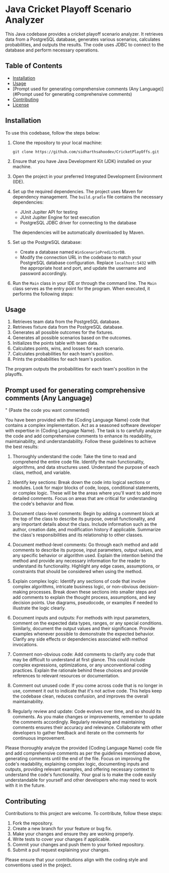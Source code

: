 # Java Cricket Playoff Scenario Analyzer

This Java codebase provides a cricket playoff scenario analyzer. It retrieves data from a PostgreSQL database, generates various scenarios, calculates probabilities, and outputs the results. The code uses JDBC to connect to the database and perform necessary operations.

## Table of Contents

- [Installation](#installation)
- [Usage](#usage)
- [Prompt used for generating comprehensive comments (Any Language)](#Prompt used for generating comprehensive comments)
- [Contributing](#contributing)
- [License](#license)

## Installation

To use this codebase, follow the steps below:

1. Clone the repository to your local machine:
   ```
   git clone https://github.com/sidharthsahoodev/CricketPlayOffs.git
   ```

2. Ensure that you have Java Development Kit (JDK) installed on your machine.

3. Open the project in your preferred Integrated Development Environment (IDE).

4. Set up the required dependencies. The project uses Maven for dependency management. The `build.gradle` file contains the necessary dependencies:

    - JUnit Jupiter API for testing
    - JUnit Jupiter Engine for test execution
    - PostgreSQL JDBC driver for connecting to the database

   The dependencies will be automatically downloaded by Maven.

5. Set up the PostgreSQL database:
    - Create a database named `WinScenarioPredictorDB`.
    - Modify the connection URL in the codebase to match your PostgreSQL database configuration. Replace `localhost:5432` with the appropriate host and port, and update the username and password accordingly.

6. Run the `Main` class in your IDE or through the command line.
   The `Main` class serves as the entry point for the program. When executed, it performs the following steps:


## Usage

1. Retrieves team data from the PostgreSQL database.
2. Retrieves fixture data from the PostgreSQL database.
3. Generates all possible outcomes for the fixtures.
4. Generates all possible scenarios based on the outcomes.
5. Initializes the points table with team data.
6. Calculates points, wins, and losses for each scenario.
7. Calculates probabilities for each team's position.
8. Prints the probabilities for each team's position.

The program outputs the probabilities for each team's position in the playoffs.

## Prompt used for generating comprehensive comments (Any Language)

"
{Paste the code you want commented}

You have been provided with the {Coding Language Name} code that contains a complex implementation. Act as a seasoned software developer with expertise in {Coding Language Name}. The task is to carefully analyze the code and add comprehensive comments to enhance its readability, maintainability, and understandability. Follow these guidelines to achieve the best results:

1. Thoroughly understand the code: Take the time to read and comprehend the entire code file. Identify the main functionality, algorithms, and data structures used. Understand the purpose of each class, method, and variable.

2. Identify key sections: Break down the code into logical sections or modules. Look for major blocks of code, loops, conditional statements, or complex logic. These will be the areas where you'll want to add more detailed comments. Focus on areas that are critical for understanding the code's behavior and flow.

3. Document class-level comments: Begin by adding a comment block at the top of the class to describe its purpose, overall functionality, and any important details about the class. Include information such as the author, creation date, and modification history if applicable. Summarize the class's responsibilities and its relationship to other classes.

4. Document method-level comments: Go through each method and add comments to describe its purpose, input parameters, output values, and any specific behavior or algorithm used. Explain the intention behind the method and provide any necessary information for the reader to understand its functionality. Highlight any edge cases, assumptions, or constraints that should be considered when using the method.

5. Explain complex logic: Identify any sections of code that involve complex algorithms, intricate business logic, or non-obvious decision-making processes. Break down these sections into smaller steps and add comments to explain the thought process, assumptions, and key decision points. Use diagrams, pseudocode, or examples if needed to illustrate the logic clearly.

6. Document inputs and outputs: For methods with input parameters, comment on the expected data types, ranges, or any special conditions. Similarly, document the output values and their significance. Provide examples whenever possible to demonstrate the expected behavior. Clarify any side effects or dependencies associated with method invocations.

7. Comment non-obvious code: Add comments to clarify any code that may be difficult to understand at first glance. This could include complex expressions, optimizations, or any unconventional coding practices. Explain the rationale behind these choices and provide references to relevant resources or documentation.

8. Comment out unused code: If you come across code that is no longer in use, comment it out to indicate that it's not active code. This helps keep the codebase clean, reduces confusion, and improves the overall maintainability.

9. Regularly review and update: Code evolves over time, and so should its comments. As you make changes or improvements, remember to update the comments accordingly. Regularly reviewing and maintaining comments ensures their accuracy and relevance. Collaborate with other developers to gather feedback and iterate on the comments for continuous improvement.

Please thoroughly analyze the provided {Coding Language Name} code file and add comprehensive comments as per the guidelines mentioned above, generating comments until the end of the file. Focus on improving the code's readability, explaining complex logic, documenting inputs and outputs, providing relevant examples, and offering necessary context to understand the code's functionality. Your goal is to make the code easily understandable for yourself and other developers who may need to work with it in the future.


## Contributing

Contributions to this project are welcome. To contribute, follow these steps:

1. Fork the repository.
2. Create a new branch for your feature or bug fix.
3. Make your changes and ensure they are working properly.
4. Write tests to cover your changes if applicable.
5. Commit your changes and push them to your forked repository.
6. Submit a pull request explaining your changes.

Please ensure that your contributions align with the coding style and conventions used in the project.



